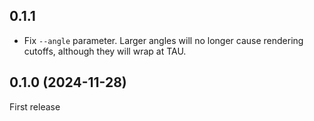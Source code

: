 ## 0.1.1

- Fix `--angle` parameter. Larger angles will no longer cause rendering cutoffs, although they will wrap at TAU.

## 0.1.0 (2024-11-28)

First release
